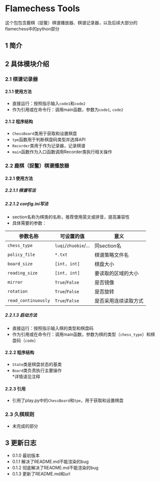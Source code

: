 # Flamechess Tools
这个包包含鹿棋（捉鳖）棋谱播放器、棋谱记录器，以及后续大部分的flamechess中的python部分
## 1 简介
## 2 具体模块介绍
### 2.1 棋谱记录器
#### 2.1.1 使用方法
* 直接运行：按照指示输入`code1`和`code2`
* 作为引用或在命令行：调用main函数，参数为`code1`, `code2`
#### 2.1.2 程序结构
* `ChessBoard`类用于获取和设置棋盘
* `tpe`函数用于判断棋盘码类型并选择API
* `Recorder`类用于作为记录器，记录棋谱
* `main`函数作为入口函数调用Recorder类执行相关操作
### 2.2 鹿棋（捉鳖）棋谱播放器
#### 2.2.1 使用方法
##### 2.2.1.1 棋谱写法
##### 2.2.1.2 config.ini写法
* section名称为棋类的名称，推荐使用英文或拼音，提高兼容性
* 具体需要的参数： 

| 参数名称 | 可设置的值 | 意义 |
| ------ | -------- | ---- |
| `chess_type` | `luqi`/`zhuobie`/... | 同section名 |
| `policy_file` | `*.txt` | 棋谱策略文件名 |
| `board_size` | `[int, int]` | 棋盘大小 |
| `reading_size` | `[int, int]` | 要读取的区域的大小 |
| `mirror` | `True`/`False` | 是否镜像 |
| `rotation` | `True`/`False` | 是否旋转 |
| `read_continuously` | `True`/`False` | 是否采用连续读取方式 |


##### 2.2.1.3 启动方法
* 直接运行：按照指示输入棋的类型和棋盘码
* 作为引用或在命令行：调用main函数，参数为棋的类型（`chess_type`）和棋盘码（`code`）
#### 2.2.2 程序结构
* `State`类是棋盘状态的基类
* `Board`类负责执行主要操作  
*详情请见注释
#### 2.2.3 引用
* 引用了play.py中的`ChessBoard`和`tpe`，用于获取和设置棋盘
### 2.3 久棋规则
* 未完成的部分
## 3 更新日志
* 0.1.0 最初版本
* 0.1.1 解决了README.md不能渲染的bug
* 0.1.2 彻底解决了README.md不能渲染的bug
* 0.1.3 更新了README.md和url